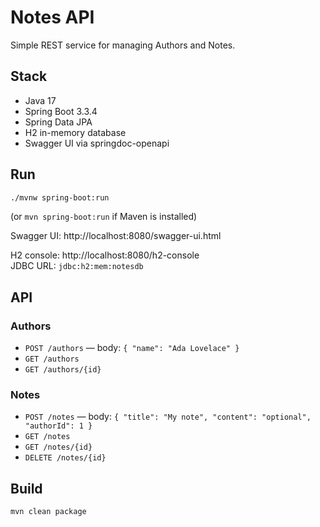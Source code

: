 # Notes API

Simple REST service for managing Authors and Notes.

## Stack
- Java 17
- Spring Boot 3.3.4
- Spring Data JPA
- H2 in-memory database
- Swagger UI via springdoc-openapi

## Run
```bash
./mvnw spring-boot:run
```
(or `mvn spring-boot:run` if Maven is installed)

Swagger UI: http://localhost:8080/swagger-ui.html

H2 console: http://localhost:8080/h2-console  
JDBC URL: `jdbc:h2:mem:notesdb`

## API
### Authors
- `POST /authors` — body: `{ "name": "Ada Lovelace" }`
- `GET /authors`
- `GET /authors/{id}`

### Notes
- `POST /notes` — body: `{ "title": "My note", "content": "optional", "authorId": 1 }`
- `GET /notes`
- `GET /notes/{id}`
- `DELETE /notes/{id}`

## Build
```bash
mvn clean package
```
